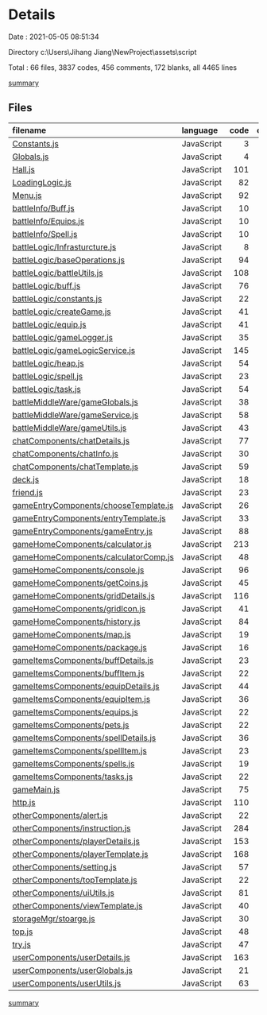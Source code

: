# Details

Date : 2021-05-05 08:51:34

Directory c:\Users\Jihang Jiang\NewProject\assets\script

Total : 66 files,  3837 codes, 456 comments, 172 blanks, all 4465 lines

[summary](results.md)

## Files
| filename | language | code | comment | blank | total |
| :--- | :--- | ---: | ---: | ---: | ---: |
| [Constants.js](/Constants.js) | JavaScript | 3 | 0 | 0 | 3 |
| [Globals.js](/Globals.js) | JavaScript | 4 | 0 | 1 | 5 |
| [Hall.js](/Hall.js) | JavaScript | 101 | 3 | 1 | 105 |
| [LoadingLogic.js](/LoadingLogic.js) | JavaScript | 82 | 193 | 4 | 279 |
| [Menu.js](/Menu.js) | JavaScript | 92 | 6 | 5 | 103 |
| [battleInfo/Buff.js](/battleInfo/Buff.js) | JavaScript | 10 | 0 | 0 | 10 |
| [battleInfo/Equips.js](/battleInfo/Equips.js) | JavaScript | 10 | 0 | 0 | 10 |
| [battleInfo/Spell.js](/battleInfo/Spell.js) | JavaScript | 10 | 0 | 0 | 10 |
| [battleLogic/Infrasturcture.js](/battleLogic/Infrasturcture.js) | JavaScript | 8 | 0 | 0 | 8 |
| [battleLogic/baseOperations.js](/battleLogic/baseOperations.js) | JavaScript | 94 | 35 | 13 | 142 |
| [battleLogic/battleUtils.js](/battleLogic/battleUtils.js) | JavaScript | 108 | 53 | 13 | 174 |
| [battleLogic/buff.js](/battleLogic/buff.js) | JavaScript | 76 | 15 | 5 | 96 |
| [battleLogic/constants.js](/battleLogic/constants.js) | JavaScript | 22 | 0 | 6 | 28 |
| [battleLogic/createGame.js](/battleLogic/createGame.js) | JavaScript | 41 | 7 | 2 | 50 |
| [battleLogic/equip.js](/battleLogic/equip.js) | JavaScript | 41 | 0 | 7 | 48 |
| [battleLogic/gameLogger.js](/battleLogic/gameLogger.js) | JavaScript | 35 | 12 | 4 | 51 |
| [battleLogic/gameLogicService.js](/battleLogic/gameLogicService.js) | JavaScript | 145 | 10 | 7 | 162 |
| [battleLogic/heap.js](/battleLogic/heap.js) | JavaScript | 54 | 0 | 1 | 55 |
| [battleLogic/spell.js](/battleLogic/spell.js) | JavaScript | 23 | 0 | 3 | 26 |
| [battleLogic/task.js](/battleLogic/task.js) | JavaScript | 54 | 4 | 1 | 59 |
| [battleMiddleWare/gameGlobals.js](/battleMiddleWare/gameGlobals.js) | JavaScript | 38 | 10 | 0 | 48 |
| [battleMiddleWare/gameService.js](/battleMiddleWare/gameService.js) | JavaScript | 58 | 7 | 3 | 68 |
| [battleMiddleWare/gameUtils.js](/battleMiddleWare/gameUtils.js) | JavaScript | 43 | 11 | 2 | 56 |
| [chatComponents/chatDetails.js](/chatComponents/chatDetails.js) | JavaScript | 77 | 2 | 2 | 81 |
| [chatComponents/chatInfo.js](/chatComponents/chatInfo.js) | JavaScript | 30 | 5 | 3 | 38 |
| [chatComponents/chatTemplate.js](/chatComponents/chatTemplate.js) | JavaScript | 59 | 2 | 1 | 62 |
| [deck.js](/deck.js) | JavaScript | 18 | 2 | 1 | 21 |
| [friend.js](/friend.js) | JavaScript | 23 | 0 | 3 | 26 |
| [gameEntryComponents/chooseTemplate.js](/gameEntryComponents/chooseTemplate.js) | JavaScript | 26 | 1 | 2 | 29 |
| [gameEntryComponents/entryTemplate.js](/gameEntryComponents/entryTemplate.js) | JavaScript | 33 | 0 | 1 | 34 |
| [gameEntryComponents/gameEntry.js](/gameEntryComponents/gameEntry.js) | JavaScript | 88 | 1 | 1 | 90 |
| [gameHomeComponents/calculator.js](/gameHomeComponents/calculator.js) | JavaScript | 213 | 1 | 2 | 216 |
| [gameHomeComponents/calculatorComp.js](/gameHomeComponents/calculatorComp.js) | JavaScript | 48 | 0 | 2 | 50 |
| [gameHomeComponents/console.js](/gameHomeComponents/console.js) | JavaScript | 96 | 2 | 12 | 110 |
| [gameHomeComponents/getCoins.js](/gameHomeComponents/getCoins.js) | JavaScript | 45 | 4 | 4 | 53 |
| [gameHomeComponents/gridDetails.js](/gameHomeComponents/gridDetails.js) | JavaScript | 116 | 1 | 1 | 118 |
| [gameHomeComponents/gridIcon.js](/gameHomeComponents/gridIcon.js) | JavaScript | 41 | 0 | 5 | 46 |
| [gameHomeComponents/history.js](/gameHomeComponents/history.js) | JavaScript | 84 | 1 | 9 | 94 |
| [gameHomeComponents/map.js](/gameHomeComponents/map.js) | JavaScript | 19 | 0 | 0 | 19 |
| [gameHomeComponents/package.js](/gameHomeComponents/package.js) | JavaScript | 16 | 0 | 2 | 18 |
| [gameItemsComponents/buffDetails.js](/gameItemsComponents/buffDetails.js) | JavaScript | 23 | 0 | 0 | 23 |
| [gameItemsComponents/buffItem.js](/gameItemsComponents/buffItem.js) | JavaScript | 22 | 0 | 2 | 24 |
| [gameItemsComponents/equipDetails.js](/gameItemsComponents/equipDetails.js) | JavaScript | 44 | 0 | 2 | 46 |
| [gameItemsComponents/equipItem.js](/gameItemsComponents/equipItem.js) | JavaScript | 36 | 0 | 1 | 37 |
| [gameItemsComponents/equips.js](/gameItemsComponents/equips.js) | JavaScript | 22 | 0 | 2 | 24 |
| [gameItemsComponents/pets.js](/gameItemsComponents/pets.js) | JavaScript | 22 | 0 | 2 | 24 |
| [gameItemsComponents/spellDetails.js](/gameItemsComponents/spellDetails.js) | JavaScript | 36 | 0 | 4 | 40 |
| [gameItemsComponents/spellItem.js](/gameItemsComponents/spellItem.js) | JavaScript | 23 | 1 | 1 | 25 |
| [gameItemsComponents/spells.js](/gameItemsComponents/spells.js) | JavaScript | 19 | 1 | 2 | 22 |
| [gameItemsComponents/tasks.js](/gameItemsComponents/tasks.js) | JavaScript | 22 | 0 | 2 | 24 |
| [gameMain.js](/gameMain.js) | JavaScript | 75 | 8 | 1 | 84 |
| [http.js](/http.js) | JavaScript | 110 | 4 | 7 | 121 |
| [otherComponents/alert.js](/otherComponents/alert.js) | JavaScript | 22 | 0 | 1 | 23 |
| [otherComponents/instruction.js](/otherComponents/instruction.js) | JavaScript | 284 | 4 | 0 | 288 |
| [otherComponents/playerDetails.js](/otherComponents/playerDetails.js) | JavaScript | 153 | 3 | 1 | 157 |
| [otherComponents/playerTemplate.js](/otherComponents/playerTemplate.js) | JavaScript | 168 | 33 | 0 | 201 |
| [otherComponents/setting.js](/otherComponents/setting.js) | JavaScript | 57 | 0 | 1 | 58 |
| [otherComponents/topTemplate.js](/otherComponents/topTemplate.js) | JavaScript | 22 | 0 | 3 | 25 |
| [otherComponents/uiUtils.js](/otherComponents/uiUtils.js) | JavaScript | 81 | 1 | 0 | 82 |
| [otherComponents/viewTemplate.js](/otherComponents/viewTemplate.js) | JavaScript | 40 | 0 | 1 | 41 |
| [storageMgr/stoarge.js](/storageMgr/stoarge.js) | JavaScript | 30 | 0 | 2 | 32 |
| [top.js](/top.js) | JavaScript | 48 | 0 | 4 | 52 |
| [try.js](/try.js) | JavaScript | 47 | 2 | 0 | 49 |
| [userComponents/userDetails.js](/userComponents/userDetails.js) | JavaScript | 163 | 11 | 2 | 176 |
| [userComponents/userGlobals.js](/userComponents/userGlobals.js) | JavaScript | 21 | 0 | 0 | 21 |
| [userComponents/userUtils.js](/userComponents/userUtils.js) | JavaScript | 63 | 0 | 2 | 65 |

[summary](results.md)